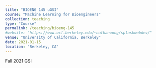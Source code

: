 ```yaml
---
title: "BIOENG 145 uGSI"
course: "Machine Learning for Bioengineers"
collection: teaching
type: "Course"
permalink: /teaching/bioeng-145
#website: "https://www.ocf.berkeley.edu/~nathanwong/splashwebdev/"
venue: "University of California, Berkeley"
date: 2021-01-15
location: "Berkeley, CA"
---
```


Fall 2021 GSI